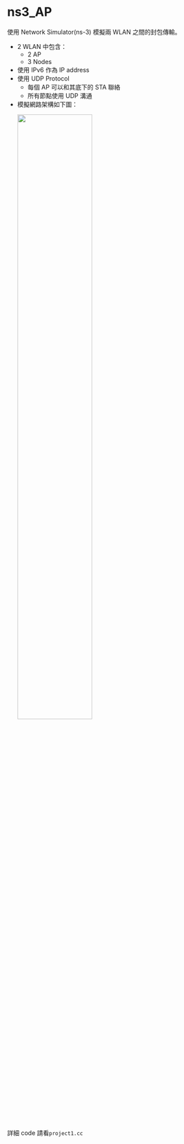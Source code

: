 # ns3_AP

使用 Network Simulator(ns-3) 模擬兩 WLAN 之間的封包傳輸。

* 2 WLAN 中包含：
  * 2 AP
  * 3 Nodes
* 使用 IPv6 作為 IP address
* 使用 UDP Protocol
  * 每個 AP 可以和其底下的 STA 聯絡
  * 所有節點使用 UDP 溝通
* 模擬網路架構如下圖：
  <p align="left">
    <img src="https://github.com/user-attachments/assets/3793fbbe-0e04-48b6-a1ce-24a14ec36e4e" width="60%">
  </p>

詳細 code 請看`project1.cc`
